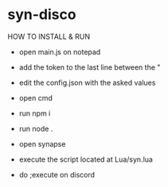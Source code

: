 # syn-disco
HOW TO INSTALL & RUN

- open main.js on notepad
- add the token to the last line between the "            
- edit the config.json with the asked values 

- open cmd
- run npm i
- run node .

- open synapse
- execute the script located at Lua/syn.lua

- do ;execute on discord
